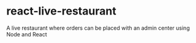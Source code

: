 # react-live-restaurant
A live restaurant where orders can be placed with an admin center using Node and React
